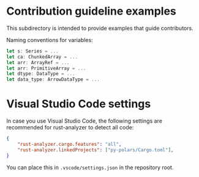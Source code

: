 # Contribution guideline examples

This subdirectory is intended to provide examples that guide contributors.

Naming conventions for variables:

```rust
let s: Series = ...
let ca: ChunkedArray = ...
let arr: ArrayRef = ...
let arr: PrimitiveArray = ...
let dtype: DataType = ...
let data_type: ArrowDataType = ...
```

# Visual Studio Code settings

In case you use Visual Studio Code, the following settings are recommended
for rust-analyzer to detect all code:

```json
{
    "rust-analyzer.cargo.features": "all",
    "rust-analyzer.linkedProjects": ["py-polars/Cargo.toml"],
}
```

You can place this in `.vscode/settings.json` in the repository root.